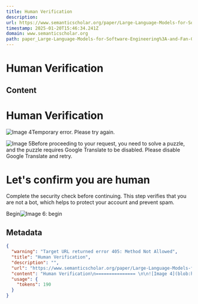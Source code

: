 ```yaml
---
title: Human Verification
description: 
url: https://www.semanticscholar.org/paper/Large-Language-Models-for-Software-Engineering%3A-and-Fan-Gokkaya/2c8dfb7d2edf748d90dfa28cbb0613367455eb22
timestamp: 2025-01-20T15:46:34.241Z
domain: www.semanticscholar.org
path: paper_Large-Language-Models-for-Software-Engineering%3A-and-Fan-Gokkaya_2c8dfb7d2edf748d90dfa28cbb0613367455eb22
---
```


# Human Verification



## Content

Human Verification
=============== 

![Image 4](blob:https://www.semanticscholar.org/eeb8ff871b20791d771f8160e1b575dd)Temporary error. Please try again.

![Image 5](blob:https://www.semanticscholar.org/eeb8ff871b20791d771f8160e1b575dd)Before proceeding to your request, you need to solve a puzzle, and the puzzle requires Google Translate to be disabled. Please disable Google Translate and retry.

Let's confirm you are human
===========================

Complete the security check before continuing. This step verifies that you are not a bot, which helps to protect your account and prevent spam.

Begin![Image 6: begin](blob:https://www.semanticscholar.org/779b3395f11278e4dca8a34b00b2f1bf)

## Metadata

```json
{
  "warning": "Target URL returned error 405: Method Not Allowed",
  "title": "Human Verification",
  "description": "",
  "url": "https://www.semanticscholar.org/paper/Large-Language-Models-for-Software-Engineering%3A-and-Fan-Gokkaya/2c8dfb7d2edf748d90dfa28cbb0613367455eb22",
  "content": "Human Verification\n=============== \n\n![Image 4](blob:https://www.semanticscholar.org/eeb8ff871b20791d771f8160e1b575dd)Temporary error. Please try again.\n\n![Image 5](blob:https://www.semanticscholar.org/eeb8ff871b20791d771f8160e1b575dd)Before proceeding to your request, you need to solve a puzzle, and the puzzle requires Google Translate to be disabled. Please disable Google Translate and retry.\n\nLet's confirm you are human\n===========================\n\nComplete the security check before continuing. This step verifies that you are not a bot, which helps to protect your account and prevent spam.\n\nBegin![Image 6: begin](blob:https://www.semanticscholar.org/779b3395f11278e4dca8a34b00b2f1bf)",
  "usage": {
    "tokens": 190
  }
}
```
